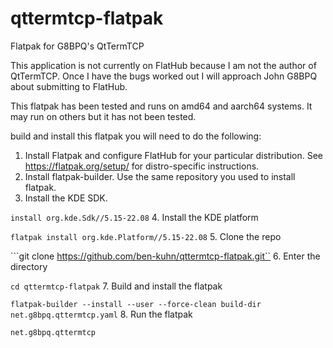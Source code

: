 # qttermtcp-flatpak
Flatpak for G8BPQ's QtTermTCP


This application is not currently on FlatHub because I am not the author of QtTermTCP.  Once I have the bugs worked out I will approach John G8BPQ about submitting to FlatHub.

This flatpak has been tested and runs on amd64 and aarch64 systems.  It may run on others but it has not been tested.

build and install this flatpak you will need to do the following:

1.  Install Flatpak and configure FlatHub for your particular distribution.  See https://flatpak.org/setup/ for distro-specific instructions.
2.  Install flatpak-builder.  Use the same repository you used to install flatpak.
3.  Install the KDE SDK.

```install org.kde.Sdk//5.15-22.08```
4.  Install the KDE platform

```flatpak install org.kde.Platform//5.15-22.08```
5.  Clone the repo

```git clone https://github.com/ben-kuhn/qttermtcp-flatpak.git``
6.  Enter the directory

```cd qttermtcp-flatpak```
7.  Build and install the flatpak

```flatpak-builder --install --user --force-clean build-dir net.g8bpq.qttermtcp.yaml```
8.  Run the flatpak

```net.g8bpq.qttermtcp```
